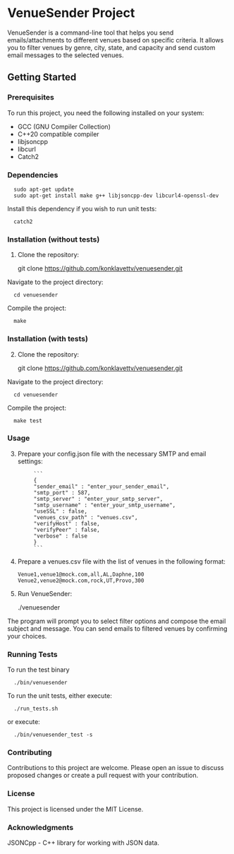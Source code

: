 # VenueSender Project

VenueSender is a command-line tool that helps you send emails/attachments to different venues based on specific criteria. It allows you to filter venues by genre, city, state, and capacity and send custom email messages to the selected venues.

## Getting Started

### Prerequisites

To run this project, you need the following installed on your system:

- GCC (GNU Compiler Collection)
- C++20 compatible compiler
- libjsoncpp
- libcurl
- Catch2

### Dependencies

      sudo apt-get update
      sudo apt-get install make g++ libjsoncpp-dev libcurl4-openssl-dev

Install this dependency if you wish to run unit tests:

      catch2

### Installation (without tests)

1. Clone the repository:

      git clone https://github.com/konklavettv/venuesender.git


Navigate to the project directory:

      cd venuesender

Compile the project:

      make


### Installation (with tests)

2. Clone the repository:

      git clone https://github.com/konklavettv/venuesender.git


Navigate to the project directory:

      cd venuesender

Compile the project:

      make test


### Usage

3. Prepare your config.json file with the necessary SMTP and email settings:
            
            ```
            {
            "sender_email" : "enter_your_sender_email",
            "smtp_port" : 587,
            "smtp_server" : "enter_your_smtp_server",
            "smtp_username" : "enter_your_smtp_username",
            "useSSL" : false,
            "venues_csv_path" : "venues.csv",
            "verifyHost" : false,
            "verifyPeer" : false,
            "verbose" : false
            }
            ```

4. Prepare a venues.csv file with the list of venues in the following format:

      ```
      Venue1,venue1@mock.com,all,AL,Daphne,100
      Venue2,venue2@mock.com,rock,UT,Provo,300
      ```


5. Run VenueSender:

      ./venuesender

The program will prompt you to select filter options and compose the email subject and message. You can send emails to filtered venues by confirming your choices.


### Running Tests

To run the test binary

      ./bin/venuesender 

To run the unit tests, either execute:

      ./run_tests.sh

or execute:

      ./bin/venuesender_test -s

### Contributing

Contributions to this project are welcome. Please open an issue to discuss proposed changes or create a pull request with your contribution.


### License

This project is licensed under the MIT License.


### Acknowledgments

JSONCpp - C++ library for working with JSON data.
